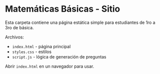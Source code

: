# Matemáticas Básicas - Sitio

Esta carpeta contiene una página estática simple para estudiantes de 1ro a 3ro de básica.

Archivos:
- `index.html` - página principal
- `styles.css` - estilos
- `script.js` - lógica de generación de preguntas

Abrir `index.html` en un navegador para usar.
